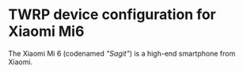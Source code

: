 TWRP device configuration for Xiaomi Mi6
==============

The Xiaomi Mi 6 (codenamed _"Sagit"_) is a high-end smartphone from Xiaomi.
